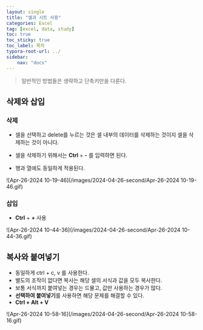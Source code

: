 ```yaml
---
layout: single
title: "셀과 시트 사용"
categories: Excel
tag: [excel, data, study]
toc: true
toc_sticky: true
toc_label: 목차
typora-root-url: ../
sidebar:
    nav: "docs"
---
```




> 일반적인 방법들은 생략하고 단축키만을 다룬다. 

## 삭제와 삽입

### 삭제

- 셀을 선택하고 delete를 누르는 것은 셀 내부의 데이터를  삭제하는 것이지 셀을 삭제하는 것이 아니다.

- 셀을 삭제하기 위해서는 **Ctrl** + **-** 를 입력하면 된다.
- 행과 열에도 동일하게 적용된다.



![Apr-26-2024 10-19-46](/images/2024-04-26-second/Apr-26-2024 10-19-46.gif)



### 삽입

- **Ctrl** + **+** 사용



![Apr-26-2024 10-44-36](/images/2024-04-26-second/Apr-26-2024 10-44-36.gif)



## 복사와 붙여넣기

- 동일하게 ctrl + c, v 를 사용한다.
- 별도의 조작이 없다면 복사는 해당 셀의 서식과 값을 모두 복사한다.
- 보통 서식까지 붙여넣는 경우는 드물고, 값만 사용하는 경우가 많다. 
- **선택하여 붙여넣기**를 사용하면 해당 문제를 해결할 수 있다. 
- **Ctrl + Alt + V** 



![Apr-26-2024 10-58-16](/images/2024-04-26-second/Apr-26-2024 10-58-16.gif)



